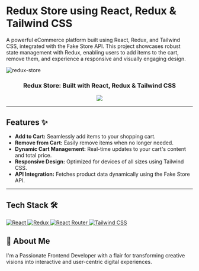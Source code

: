 # Redux Store using React, Redux & Tailwind CSS  
A powerful eCommerce platform built using React, Redux, and Tailwind CSS, integrated with the Fake Store API. This project showcases robust state management with Redux, enabling users to add items to the cart, remove them, and experience a responsive and visually engaging design.

![redux-store](https://github.com/user-attachments/assets/a3aec606-12d9-41c7-a58a-239160295b50)

<div align="center">
<h3>Redux Store: Built with React, Redux & Tailwind CSS</h3>
</div>

<p align="center">
  <a href="https://reduxstoreapp.netlify.app/">
    <img src="https://img.shields.io/static/v1?label=&message=View%20Demo&style=for-the-badge&color=black&logo=vercel" />
  </a>
</p>

---

## Features ✨
- **Add to Cart:** Seamlessly add items to your shopping cart.  
- **Remove from Cart:** Easily remove items when no longer needed.  
- **Dynamic Cart Management:** Real-time updates to your cart's content and total price.  
- **Responsive Design:** Optimized for devices of all sizes using Tailwind CSS.  
- **API Integration:** Fetches product data dynamically using the Fake Store API.  

---

## Tech Stack 🛠️

<a href="https://react.dev/" target="_blank" rel="noreferrer">
  <img src="https://img.shields.io/badge/react-black.svg?style=for-the-badge&logo=react&logoColor=%2361DAFB&color=black" alt="React" />
</a>
<a href="https://redux.js.org/" target="_blank" rel="noreferrer">
  <img src="https://img.shields.io/badge/redux-764ABC.svg?style=for-the-badge&logo=redux&logoColor=white" alt="Redux" />
</a>
<a href="https://reactrouter.com/" target="_blank" rel="noreferrer">
  <img src="https://img.shields.io/badge/react%20router-CA4245.svg?style=for-the-badge&logo=react-router&logoColor=white" alt="React Router" />
</a>
<a href="https://tailwindcss.com/" target="_blank" rel="noreferrer">
  <img src="https://img.shields.io/badge/tailwindcss-%2338B2AC.svg?style=for-the-badge&logo=tailwind-css&logoColor=white" alt="Tailwind CSS" />
</a>



## 🚀 About Me
I'm a Passionate Frontend Developer with a flair for transforming creative visions into interactive and user-centric digital experiences.

